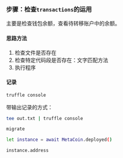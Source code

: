 ### 步骤：检查`transactions`的运用

主要是检查钱包余额，查看待转移账户中的余额。

#### 思路方法

1. 检查文件是否存在
2. 检查特定代码段是否存在：文字匹配方法
3. 执行程序

#### 记录

```bash
truffle console
```

带输出记录的方式：

```bash
tee out.txt | truffle console
```

```bash
migrate

let instance = await MetaCoin.deployed()

instance.address
```